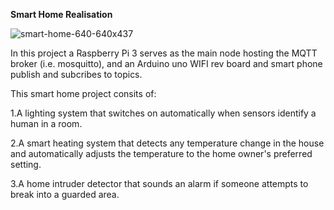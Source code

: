 **Smart Home Realisation**

![smart-home-640-640x437](https://user-images.githubusercontent.com/72282670/173175076-7a98e016-5935-44ca-aa88-42b0ebc3e40a.png)

In this project a Raspberry Pi 3 serves as the main node hosting the MQTT broker (i.e. mosquitto), and an Arduino uno WIFI rev board and smart phone publish and subcribes to topics.

This smart home project consits of:

1.A lighting system that switches on automatically when sensors identify a human in a room.

2.A smart heating system that detects any temperature change in the house and automatically adjusts the temperature to the home owner's preferred setting.

3.A home intruder detector that sounds an alarm if someone attempts to break into a guarded area.

